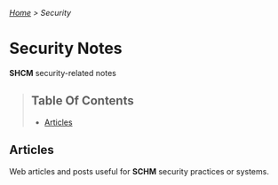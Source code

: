 *[Home](../readme.md) > Security*

# Security Notes
**SHCM** security-related notes

> ## Table Of Contents
> * [Articles](#articles)

## Articles
Web articles and posts useful for **SCHM** security practices or systems.
